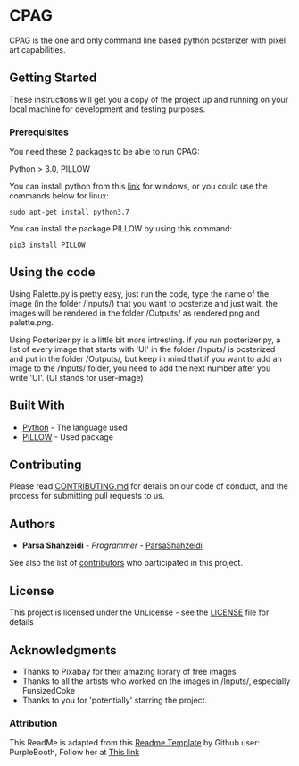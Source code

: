 # CPAG

CPAG is the one and only command line based python posterizer with pixel art capabilities.

## Getting Started

These instructions will get you a copy of the project up and running on your local machine for development and testing purposes.

### Prerequisites

You need these 2 packages to be able to run CPAG:

Python > 3.0, 
PILLOW

You can install python from this [link](https://www.python.org/ftp/python/3.7.3/python-3.7.3-amd64.exe) for windows, or you could use the commands below for linux:

```
sudo apt-get install python3.7
```


You can install the package PILLOW by using this command:

```
pip3 install PILLOW
```


## Using the code

Using Palette.py is pretty easy, just run the code, type the name of the image (in the folder /Inputs/) that you want to posterize and just wait. the images will be rendered in the folder /Outputs/ as rendered.png and palette.png.

Using Posterizer.py is a little bit more intresting.
if you run posterizer.py, a list of every image that starts with 'UI' in the folder /Inputs/ is posterized and put in the folder /Outputs/, but keep in mind that if you want to add an image to the /Inputs/ folder, you need to add the next number after you write 'UI'. (UI stands for user-image)

## Built With

* [Python](https://www.python.org/) - The language used
* [PILLOW](https://pypi.org/project/Pillow/) - Used package

## Contributing

Please read [CONTRIBUTING.md](CONTRIBUTING.md) for details on our code of conduct, and the process for submitting pull requests to us.

## Authors

* **Parsa Shahzeidi** - *Programmer* - [ParsaShahzeidi](https://github.com/parsashahzeidi)

See also the list of [contributors](https://github.com/parsashahzeidi/CPAG/graphs/contributors) who participated in this project.

## License

This project is licensed under the UnLicense - see the [LICENSE](LICENSE) file for details

## Acknowledgments

* Thanks to Pixabay for their amazing library of free images
* Thanks to all the artists who worked on the images in /Inputs/, especially FunsizedCoke
* Thanks to you for 'potentially' starring the project.

### Attribution

This ReadMe is adapted from this [Readme Template][Template] by Github user: PurpleBooth,
Follow her at [This link][PurpleBooth]


[Template]: https://gist.github.com/PurpleBooth/109311bb0361f32d87a2
[PurpleBooth]: https://github.com/PurpleBooth


